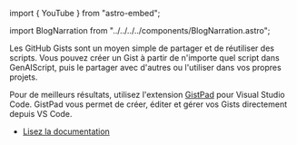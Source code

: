 import { YouTube } from "astro-embed";

import BlogNarration from "../../../../components/BlogNarration.astro";

<BlogNarration />

Les GitHub Gists sont un moyen simple de partager et de réutiliser des scripts. Vous pouvez créer un Gist à partir de n'importe quel script dans GenAIScript, puis le partager avec d'autres ou l'utiliser dans vos propres projets.

<YouTube id="https://youtu.be/ab4kD3zjzwc" posterQuality="high" />

Pour de meilleurs résultats, utilisez l'extension [GistPad](https://marketplace.visualstudio.com/items?itemName=GistPad.gistpad) pour Visual Studio Code. GistPad vous permet de créer, éditer et gérer vos Gists directement depuis VS Code.

* [Lisez la documentation](../../reference/vscode/gists/)